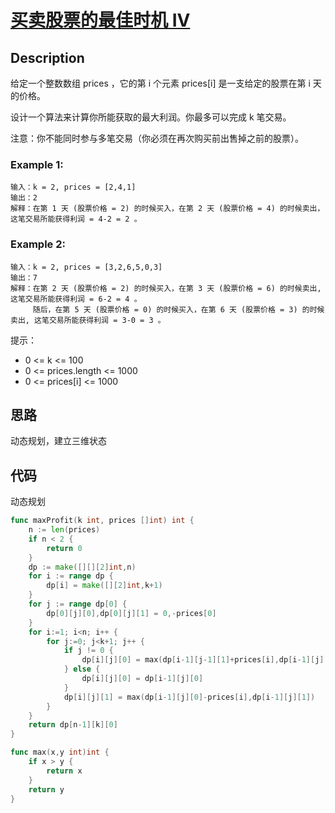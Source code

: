# [买卖股票的最佳时机 IV](https://leetcode-cn.com/problems/best-time-to-buy-and-sell-stock-iv/)

## Description

给定一个整数数组 prices ，它的第 i 个元素 prices[i] 是一支给定的股票在第 i 天的价格。

设计一个算法来计算你所能获取的最大利润。你最多可以完成 k 笔交易。

注意：你不能同时参与多笔交易（你必须在再次购买前出售掉之前的股票）。

### Example 1:

````
输入：k = 2, prices = [2,4,1]
输出：2
解释：在第 1 天 (股票价格 = 2) 的时候买入，在第 2 天 (股票价格 = 4) 的时候卖出，这笔交易所能获得利润 = 4-2 = 2 。
````
### Example 2:

````
输入：k = 2, prices = [3,2,6,5,0,3]
输出：7
解释：在第 2 天 (股票价格 = 2) 的时候买入，在第 3 天 (股票价格 = 6) 的时候卖出, 这笔交易所能获得利润 = 6-2 = 4 。
     随后，在第 5 天 (股票价格 = 0) 的时候买入，在第 6 天 (股票价格 = 3) 的时候卖出, 这笔交易所能获得利润 = 3-0 = 3 。
````

提示：

* 0 <= k <= 100
* 0 <= prices.length <= 1000
* 0 <= prices[i] <= 1000


## 思路

动态规划，建立三维状态


## 代码 


动态规划
``` Go
func maxProfit(k int, prices []int) int {
    n := len(prices)
    if n < 2 {
        return 0
    }
    dp := make([][][2]int,n)
    for i := range dp {
        dp[i] = make([][2]int,k+1)
    }
    for j := range dp[0] {
        dp[0][j][0],dp[0][j][1] = 0,-prices[0]
    }
    for i:=1; i<n; i++ {
        for j:=0; j<k+1; j++ {
            if j != 0 {
                dp[i][j][0] = max(dp[i-1][j-1][1]+prices[i],dp[i-1][j][0])
            } else {
                dp[i][j][0] = dp[i-1][j][0]
            }
            dp[i][j][1] = max(dp[i-1][j][0]-prices[i],dp[i-1][j][1])
        }
    }
    return dp[n-1][k][0]
}

func max(x,y int)int {
    if x > y {
        return x
    }
    return y
}
```